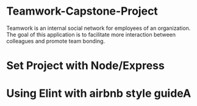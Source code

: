 # Teamwork-Capstone-Project
Teamwork is an ​internal social network for employees of an organization. The goal of this application is to facilitate more interaction between colleagues and promote team bonding.

# Set Project with Node/Express 
# Using Elint with airbnb style guideA
